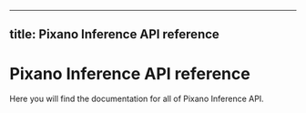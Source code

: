 <!---
# =================================
# Copyright: CEA-LIST/DIASI/SIALV
# Author : pixano@cea.fr
# License: CECILL-C
# =================================
--->

---
title: Pixano Inference API reference
---

# Pixano Inference API reference

Here you will find the documentation for all of Pixano Inference API.
